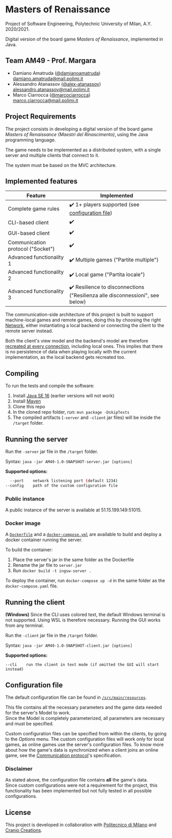 # Masters of Renaissance
Project of Software Engineering, Polytechnic University of Milan, A.Y. 2020/2021.

Digital version of the board game *Masters of Renaissance*, implemented in Java.

## Team AM49 - Prof. Margara
 - Damiano Amatruda ([@damianoamatruda](https://github.com/damianoamatruda)) <br> damiano.amatruda@mail.polimi.it
 - Alessandro Atanassov ([@alex-atanassov](https://github.com/alex-atanassov)) <br> alessandro.atanassov@mail.polimi.it
 - Marco Ciarrocca ([@marcociarrocca](https://github.com/marcociarrocca)) <br> marco.ciarrocca@mail.polimi.it

## Project Requirements
The project consists in developing a digital version of the board game *Masters of Renaissance (Maestri del Rinascimento)*,
using the Java programming language.

The game needs to be implemented as a distributed system, with a single server and multiple clients that connect to it.
  
The system must be based on the MVC architecture.

## Implemented features
| Feature | Implemented |
| ------- | ----------- |
| Complete game rules | :heavy_check_mark: 1+ players supported (see [configuration file](#configuration-file)) |
| CLI-based client | :heavy_check_mark: |
| GUI-based client | :heavy_check_mark: |
| Communication protocol ("Socket") | :heavy_check_mark: |
| Advanced functionality 1 | :heavy_check_mark: Multiple games ("Partite multiple") |
| Advanced functionality 2 | :heavy_check_mark: Local game ("Partita locale") |
| Advanced functionality 3 | :heavy_check_mark: Resilience to disconnections ("Resilienza alle disconnessioni", see below) |

The communication-side architecture of this project is built to support machine-local games and remote games, doing this
by choosing the right [Network](#src/main/java/it/polimi/ingsw/common/Network.java), either instantiating a local
backend or connecting the client to the remote server instead.

Both the client's view model and the backend's model are
therefore [recreated at every connection](src/main/java/it/polimi/ingsw/client/Ui.java#L64), including local ones. This
implies that there is no persistence of data when playing locally with the current implementation, as the local backend
gets recreated too.

## Compiling
To run the tests and compile the software:

1. Install [Java SE 16](https://docs.oracle.com/en/java/javase/16/) (earlier versions will not work)
2. Install [Maven](https://maven.apache.org/install.html)
3. Clone this repo
4. In the cloned repo folder, run: `mvn package -DskipTests`
5. The compiled artifacts (`-server` and `-client` jar files) will be inside the `/target` folder.

## Running the server
Run the `-server` jar file in the `/target` folder.  

Syntax: `java -jar AM49-1.0-SNAPSHOT-server.jar [options]`

**Supported options:**
```bash
  --port    network listening port (default 1234)
--config    path of the custom configuration file
```

### Public instance
A public instance of the server is available at 51.15.199.149:51015.

### Docker image
A [`Dockerfile`](Dockerfile) and a [`docker-compose.yml`](docker-compose.yaml) are available to build and deploy
a docker container running the server.

To build the container:
1. Place the server's jar in the same folder as the Dockerfile
2. Rename the jar file to `server.jar`
3. Run `docker build -t ingsw-server .`

To deploy the container, run `docker-compose up -d` in the same folder as the `docker-compose.yaml` file.

## Running the client

**(Windows)** Since the CLI uses colored text, the default Windows terminal is not supported. Using WSL is therefore necessary.
Running the GUI works from any terminal.

Run the `-client` jar file in the `/target` folder.

Syntax: `java -jar AM49-1.0-SNAPSHOT-client.jar [options]`

**Supported options:**
```
--cli    run the client in text mode (if omitted the GUI will start instead)
```

## Configuration file
The default configuration file can be found in [`/src/main/resources`](src/main/resources/config/config.json).

This file contains all the necessary parameters and the game data needed for the server's Model to work.  
Since the Model is completely parameterized, all parameters are necessary and must be specified.

Custom configuration files can be specified from within the clients, by going to the *Options* menu. The custom
configuration files will work only for local games, as online games use the server's configuration files. To know more
about how the game's data is synchronized when a client joins an online game, see
the [Communication protocol](deliverables/Communication%20protocol.md)'s specification.

### Disclaimer
As stated above, the configuration file contains **all** the game's data.  
Since custom configurations were not a requirement for the project, this functionality has been implemented but not fully tested
in all possible configurations.

## License
This project is developed in collaboration with [Politecnico di Milano](https://www.polimi.it) and
[Cranio Creations](http://www.craniocreations.it).
